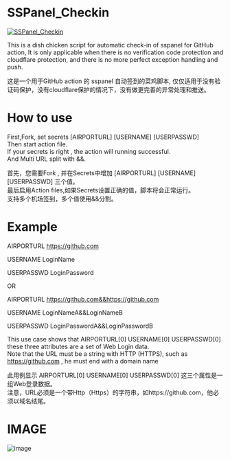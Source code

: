 # SSPanel_Checkin
[![SSPanel_Checkin](https://github.com/inokoe/SSPanel_Checkin/actions/workflows/main.yml/badge.svg)](https://github.com/inokoe/SSPanel_Checkin/actions/workflows/main.yml)

This is a dish chicken script for automatic check-in of sspanel for GitHub action,
It is only applicable when there is no verification code protection and cloudflare protection, and there is no more perfect exception handling and push.
 
这是一个用于GitHub action 的 sspanel 自动签到的菜鸡脚本,
仅仅适用于没有验证码保护，没有cloudflare保护的情况下，没有做更完善的异常处理和推送。
 
# How to use

 First,Fork, set secrets [AIRPORTURL] [USERNAME] [USERPASSWD]  
 Then start action file.  
 If your secrets is right , the action will running successful.  
 And Multi URL split with &&.
 
 首先，您需要Fork , 并在Secrets中增加 [AIRPORTURL] [USERNAME] [USERPASSWD] 三个值。  
 最后启用Action files,如果Secrets设置正确的值，脚本将会正常运行。  
 支持多个机场签到，多个值使用&&分割。  


# Example

AIRPORTURL https://github.com

USERNAME LoginName

USERPASSWD LoginPassword

OR

AIRPORTURL https://github.com&&https://github.com

USERNAME LoginNameA&&LoginNameB

USERPASSWD LoginPasswordA&&LoginPasswordB

This use case shows that AIRPORTURL[0] USERNAME[0] USERPASSWD[0] these three attributes are a set of Web Login data.  
Note that the URL must be a string with HTTP (HTTPS), such as https://github.com , he must end with a domain name

此用例显示 AIRPORTURL[0] USERNAME[0] USERPASSWD[0] 这三个属性是一组Web登录数据。  
注意，URL必须是一个带Http（Https）的字符串，如https://github.com，他必须以域名结尾。  
# IMAGE
![image](https://user-images.githubusercontent.com/45820630/133551741-f836b3f8-b9f5-42c5-bb41-c09f4dcb7f59.png)
